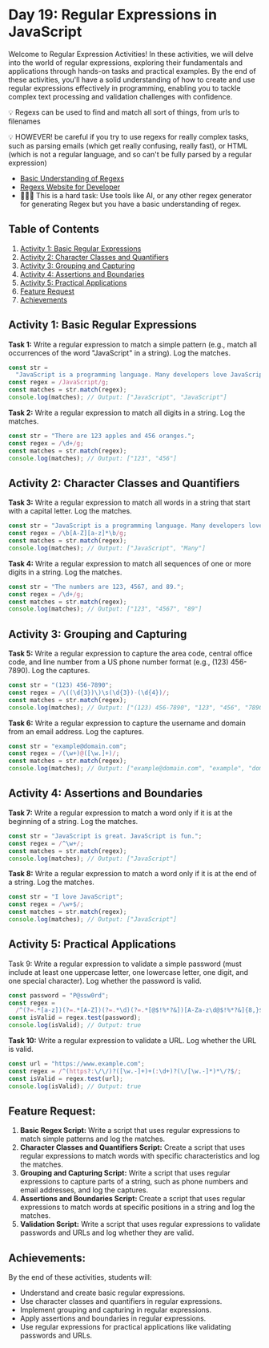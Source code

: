 # Day 19: Regular Expressions in JavaScript

Welcome to Regular Expression Activities! In these activities, we will delve into the world of regular expressions, exploring their fundamentals and applications through hands-on tasks and practical examples. By the end of these activities, you'll have a solid understanding of how to create and use regular expressions effectively in programming, enabling you to tackle complex text processing and validation challenges with confidence.

💡 Regexs can be used to find and match all sort of things, from urls to filenames

💡 HOWEVER! be careful if you try to use regexs for really complex tasks, such as parsing emails (which get really confusing, really fast), or HTML (which is not a regular language, and so can't be fully parsed by a regular expression)

- [Basic Understanding of Regexs](#)
- [Regexs Website for Developer](https://regexr.com/)
- 🙋🏻‍♂️ This is a hard task: Use tools like AI, or any other regex generator for generating Regex but you have a basic understanding of regex.

## Table of Contents

1. [Activity 1: Basic Regular Expressions](#activity-1-basic-regular-expressions)
2. [Activity 2: Character Classes and Quantifiers](#activity-2-character-classes-and-quantifiers)
3. [Activity 3: Grouping and Capturing](#activity-3-grouping-and-capturing)
4. [Activity 4: Assertions and Boundaries](#activity-4-assertions-and-boundaries)
5. [Activity 5: Practical Applications](#activity-5-practical-applications)
6. [Feature Request](#feature-request)
7. [Achievements](#achievements)

## Activity 1: Basic Regular Expressions

**Task 1:** Write a regular expression to match a simple pattern (e.g., match all occurrences of the word "JavaScript" in a string). Log the matches.

```js
const str =
  "JavaScript is a programming language. Many developers love JavaScript.";
const regex = /JavaScript/g;
const matches = str.match(regex);
console.log(matches); // Output: ["JavaScript", "JavaScript"]
```

**Task 2:** Write a regular expression to match all digits in a string. Log the matches.

```js
const str = "There are 123 apples and 456 oranges.";
const regex = /\d+/g;
const matches = str.match(regex);
console.log(matches); // Output: ["123", "456"]
```

## Activity 2: Character Classes and Quantifiers

**Task 3:** Write a regular expression to match all words in a string that start with a capital letter. Log the matches.

```js
const str = "JavaScript is a programming language. Many developers love it.";
const regex = /\b[A-Z][a-z]*\b/g;
const matches = str.match(regex);
console.log(matches); // Output: ["JavaScript", "Many"]
```

**Task 4:** Write a regular expression to match all sequences of one or more digits in a string. Log the matches.

```js
const str = "The numbers are 123, 4567, and 89.";
const regex = /\d+/g;
const matches = str.match(regex);
console.log(matches); // Output: ["123", "4567", "89"]
```

## Activity 3: Grouping and Capturing

**Task 5:** Write a regular expression to capture the area code, central office code, and line number from a US phone number format (e.g., (123) 456-7890). Log the captures.

```js
const str = "(123) 456-7890";
const regex = /\((\d{3})\)\s(\d{3})-(\d{4})/;
const matches = str.match(regex);
console.log(matches); // Output: ["(123) 456-7890", "123", "456", "7890"]
```

**Task 6:** Write a regular expression to capture the username and domain from an email address. Log the captures.

```js
const str = "example@domain.com";
const regex = /(\w+)@([\w.]+)/;
const matches = str.match(regex);
console.log(matches); // Output: ["example@domain.com", "example", "domain.com"]
```

## Activity 4: Assertions and Boundaries

**Task 7:** Write a regular expression to match a word only if it is at the beginning of a string. Log the matches.

```js
const str = "JavaScript is great. JavaScript is fun.";
const regex = /^\w+/;
const matches = str.match(regex);
console.log(matches); // Output: ["JavaScript"]
```

**Task 8:** Write a regular expression to match a word only if it is at the end of a string. Log the matches.

```js
const str = "I love JavaScript";
const regex = /\w+$/;
const matches = str.match(regex);
console.log(matches); // Output: ["JavaScript"]
```

## Activity 5: Practical Applications

Task 9: Write a regular expression to validate a simple password (must include at least one uppercase letter, one lowercase letter, one digit, and one special character). Log whether the password is valid.

```js
const password = "P@ssw0rd";
const regex =
  /^(?=.*[a-z])(?=.*[A-Z])(?=.*\d)(?=.*[@$!%*?&])[A-Za-z\d@$!%*?&]{8,}$/;
const isValid = regex.test(password);
console.log(isValid); // Output: true
```

**Task 10:** Write a regular expression to validate a URL. Log whether the URL is valid.

```js
const url = "https://www.example.com";
const regex = /^(https?:\/\/)?([\w.-]+)+(:\d+)?(\/[\w.-]*)*\/?$/;
const isValid = regex.test(url);
console.log(isValid); // Output: true
```

## Feature Request:

1. **Basic Regex Script:** Write a script that uses regular expressions to match simple patterns and log the matches.
2. **Character Classes and Quantifiers Script:** Create a script that uses regular expressions to match words with specific characteristics and log the matches.
3. **Grouping and Capturing Script:** Write a script that uses regular expressions to capture parts of a string, such as phone numbers and email addresses, and log the captures.
4. **Assertions and Boundaries Script:** Create a script that uses regular expressions to match words at specific positions in a string and log the matches.
5. **Validation Script:** Write a script that uses regular expressions to validate passwords and URLs and log whether they are valid.

## Achievements:

By the end of these activities, students will:

- Understand and create basic regular expressions.
- Use character classes and quantifiers in regular expressions.
- Implement grouping and capturing in regular expressions.
- Apply assertions and boundaries in regular expressions.
- Use regular expressions for practical applications like validating passwords and URLs.
